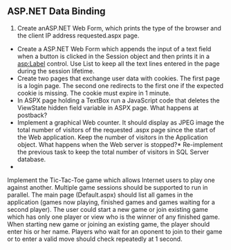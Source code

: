 ﻿## ASP.NET Data Binding

1. Create anASP.NET Web Form, which prints the type of the browser and the client IP address requested.aspx page.
* Create a ASP.NET Web Form which appends the input of a text field when a button is clicked in the Session object and then prints it in a <asp:Label> control. Use List<string> to keep all the text lines 
entered in the page during the session lifetime.
* Create two pages that exchange user data with
cookies. The first page is a login page. The second
one redirects to the first one if the expected cookie
is missing. The cookie must expire in 1 minute.
* In ASPX page holding a TextBox run a JavaScript
code that deletes the ViewState hidden field
variable in ASPX page. What happens at postback?
* Implement a graphical Web counter. It should
display as JPEG image the total number of visitors of
the requested .aspx page since the start of the Web
application. Keep the number of visitors in the
Application object. What happens when the Web
server is stopped?* Re-implement the previous task to keep the total
number of visitors in SQL Server database.* 
Implement the Tic-Tac-Toe game which allows
Internet users to play one against another. Multiple
game sessions should be supported to run in
parallel. The main page (Default.aspx) should list
all games in the application (games now playing,
finished games and games waiting for a second
player). The user could start a new game or join
existing game which has only one player or view
who is the winner of any finished game. When
starting new game or joining an existing game, the
player should enter his or her name. Players who
wait for an oponent to join to their game or to enter
a valid move should check repeatedly at 1 second.
